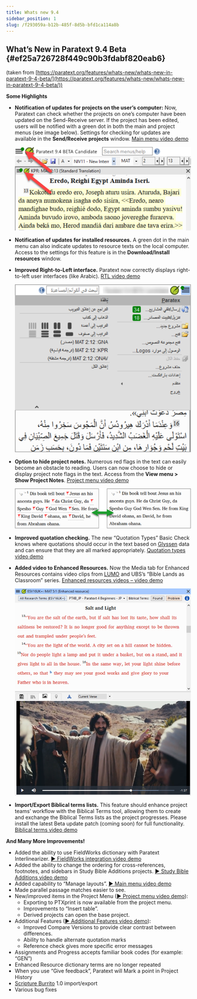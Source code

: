 ```yaml
---
title: Whats new 9.4
sidebar_position: 1
slug: /f293059a-b12b-485f-8d5b-bfd1ca114a8b
---
```




## **What’s New in Paratext 9.4 Beta** {#ef25a726728f449c90b3fdabf820eab6}


(taken from [https://paratext.org/features/whats-new/whats-new-in-paratext-9-4-beta/](https://paratext.org/features/whats-new/whats-new-in-paratext-9-4-beta/))


**Some Highlights**

- **Notification of updates for projects on the user’s computer:** Now, Paratext can check whether the projects on one’s computer have been updated on the Send-Receive server. If the project has been edited, users will be notified with a green dot in both the main and project menus (see image below). Settings for checking for updates are available in the **Send/Receive projects** window. [Main menu video demo](https://paratext.org/features/whats-new/whats-new-in-paratext-9-4-beta/?vimeography_gallery=157&vimeography_video=857678678)

    ![](./1373747243.png)

- **Notification of updates for installed resources.** A green dot in the main menu can also indicate updates to resource texts on the local computer. Access to the settings for this feature is in the **Download/Install resources** window.
- **Improved Right-to-Left interface.** Paratext now correctly displays right-to-left user interfaces (like Arabic). [RTL video demo](https://paratext.org/features/whats-new/whats-new-in-paratext-9-4-beta/?vimeography_gallery=157&vimeography_video=858761461)

    ![](./1418167455.png)

- **Option to hide project notes.** Numerous red flags in the text can easily become an obstacle to reading. Users can now choose to hide or display project note flags in the text. Access from the **View menu &gt; Show Project Notes**. [Project menu video demo](https://paratext.org/features/whats-new/whats-new-in-paratext-9-4-beta/?vimeography_gallery=157&vimeography_video=857939433)

    ![](./1989155401.png)

- **Improved quotation checking.** The new “Quotation Types” Basic Check knows where quotations should occur in the text based on [Glyssen](https://software.sil.org/glyssen/) data and can ensure that they are all marked appropriately. [Quotation types video demo](https://paratext.org/features/whats-new/whats-new-in-paratext-9-4-beta/?vimeography_gallery=157&vimeography_video=859138745)
- **Added video to Enhanced Resources.** Now the Media tab for Enhanced Resources contains video clips from [LUMO](https://lumoproject.com/) and UBS’s “Bible Lands as Classroom” series. [Enhanced resources videos – video demo](https://paratext.org/features/whats-new/whats-new-in-paratext-9-4-beta/?vimeography_gallery=157&vimeography_video=858761461)

    ![](./119495186.png)

- **Import/Export Biblical terms lists.** This feature should enhance project teams’ workflow with the Biblical Terms tool, allowing them to create and exchange the Biblical Terms lists as the project progresses. Please install the latest Beta update patch (coming soon) for full functionality. [Biblical terms video demo](https://paratext.org/features/whats-new/whats-new-in-paratext-9-4-beta/?vimeography_gallery=157&vimeography_video=858020833)

**And Many More Improvements!**

- Added the ability to use FieldWorks dictionary with Paratext Interlinearizer. [▶ FieldWorks integration video demo](https://paratext.org/features/whats-new/whats-new-in-paratext-9-4-beta/?vimeography_gallery=157&vimeography_video=859073261)
- Added the ability to change the ordering for cross-references, footnotes, and sidebars in Study Bible Additions projects. [▶ Study Bible Additions video demo](https://paratext.org/features/whats-new/whats-new-in-paratext-9-4-beta/?vimeography_gallery=157&vimeography_video=858761672)
- Added capability to “Manage layouts”. [▶ Main menu video demo](https://paratext.org/features/whats-new/whats-new-in-paratext-9-4-beta/?vimeography_gallery=157&vimeography_video=857678678)
- Made parallel passage matches easier to see.
- New/improved items in the Project Menu ([▶ Project menu video demo](https://paratext.org/features/whats-new/whats-new-in-paratext-9-4-beta/?vimeography_gallery=157&vimeography_video=857939433)):
    - Exporting to PTXprint is now available from the project menu.
    - Improvements to “Insert table”.
    - Derived projects can open the base project.
- Additional Features ([▶ Additional Features video demo](https://paratext.org/features/whats-new/whats-new-in-paratext-9-4-beta/?vimeography_gallery=157&vimeography_video=859466352)):
    - Improved Compare Versions to provide clear contrast between differences.
    - Ability to handle alternate quotation marks
    - Reference check gives more specific error messages
- Assignments and Progress accepts familiar book codes (for example: “GEN”)
- Enhanced Resource dictionary terms are no longer repeated
- When you use “Give feedback”, Paratext will Mark a point in Project History
- [Scripture Burrito](https://docs.burrito.bible/en/latest/) 1.0 import/export
- Various bug fixes
